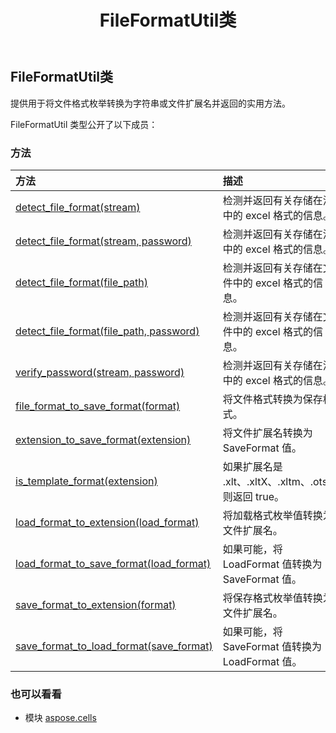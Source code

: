 ﻿---
title: FileFormatUtil类
second_title: Aspose.Cells for Python via .NET API 参考文献
description:
type: docs
weight: 600
url: /zh/python-net/aspose.cells/fileformatutil/
is_root: false
---
## FileFormatUtil类
提供用于将文件格式枚举转换为字符串或文件扩展名并返回的实用方法。



FileFormatUtil 类型公开了以下成员：

### 方法
|方法|描述|
| :- | :- |
| [detect_file_format(stream)](/cells/zh/python-net/aspose.cells/fileformatutil/detect_file_format/#io.RawIOBase) |检测并返回有关存储在流中的 excel 格式的信息。|
| [detect_file_format(stream, password)](/cells/zh/python-net/aspose.cells/fileformatutil/detect_file_format/#io.RawIOBase-str) |检测并返回有关存储在流中的 excel 格式的信息。|
| [detect_file_format(file_path)](/cells/zh/python-net/aspose.cells/fileformatutil/detect_file_format/#str) |检测并返回有关存储在文件中的 excel 格式的信息。|
| [detect_file_format(file_path, password)](/cells/zh/python-net/aspose.cells/fileformatutil/detect_file_format/#str-str) |检测并返回有关存储在文件中的 excel 格式的信息。|
| [verify_password(stream, password)](/cells/zh/python-net/aspose.cells/fileformatutil/verify_password/#io.RawIOBase-str) |检测并返回有关存储在流中的 excel 格式的信息。|
| [file_format_to_save_format(format)](/cells/zh/python-net/aspose.cells/fileformatutil/file_format_to_save_format/#FileFormatType) |将文件格式转换为保存格式。|
| [extension_to_save_format(extension)](/cells/zh/python-net/aspose.cells/fileformatutil/extension_to_save_format/#str) |将文件扩展名转换为 SaveFormat 值。|
| [is_template_format(extension)](/cells/zh/python-net/aspose.cells/fileformatutil/is_template_format/#str) |如果扩展名是 .xlt、.xltX、.xltm、.ots，则返回 true。|
| [load_format_to_extension(load_format)](/cells/zh/python-net/aspose.cells/fileformatutil/load_format_to_extension/#LoadFormat) |将加载格式枚举值转换为文件扩展名。|
| [load_format_to_save_format(load_format)](/cells/zh/python-net/aspose.cells/fileformatutil/load_format_to_save_format/#LoadFormat) |如果可能，将 LoadFormat 值转换为 SaveFormat 值。|
| [save_format_to_extension(format)](/cells/zh/python-net/aspose.cells/fileformatutil/save_format_to_extension/#SaveFormat) |将保存格式枚举值转换为文件扩展名。|
| [save_format_to_load_format(save_format)](/cells/zh/python-net/aspose.cells/fileformatutil/save_format_to_load_format/#SaveFormat) |如果可能，将 SaveFormat 值转换为 LoadFormat 值。|



### 也可以看看
* 模块 [aspose.cells](..)
